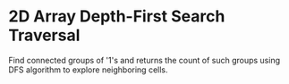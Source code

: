 # 2D Array Depth-First Search Traversal

Find connected groups of '1's and returns the count of such groups using DFS algorithm to explore neighboring cells. 

